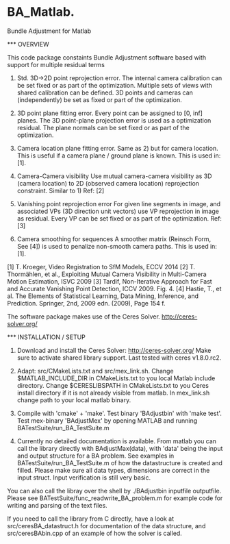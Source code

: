 BA_Matlab.
=========

Bundle Adjustment for Matlab


*** OVERVIEW

This code package constaints Bundle Adjustment software based 
with support for multiple residual terms

1) Std. 3D->2D point reprojection error.
The internal camera calibration can be set fixed or as part of the optimization.
Multiple sets of views with shared calibration can be defined.
3D points and cameras can (independently) be set as fixed or part of the optimization.

2) 3D point plane fitting error.
Every point can be assigned to [0, inf] planes. 
The 3D point-plane projection error is used as a optimization residual.
The plane normals can be set fixed or as part of the optimization.

3) Camera location plane fitting error.
Same as 2) but for camera location.
This is useful if a camera plane / ground plane is known.
This is used in: [1].

4) Camera-Camera visibility
Use mutual camera-camera visibility as 3D (camera location) to 2D 
(observed camera location) reprojection constraint. Similar to 1)
Ref: [2]

5) Vanishing point reprojection error
For given line segments in image, and associated VPs (3D direction unit vectors)
use VP reprojection in image as residual. Every VP can be set fixed or as 
part of the optimization.
Ref: [3]

6) Camera smoothing for sequences
A smoother matrix (Reinsch Form, See [4]) is used to penalize non-smooth
camera paths.
This is used in: [1].


[1] T. Kroeger, Video Registration to SfM Models, ECCV 2014
[2] T. Thormählen, et al., Exploiting Mutual Camera Visibility in 
Multi-Camera Motion Estimation, ISVC 2009
[3] Tardif, Non-Iterative Approach for Fast and Accurate Vanishing 
Point Detection, ICCV 2009. Fig. 4.
[4] Hastie, T., et al. The Elements of Statistical Learning, Data
Mining, Inference, and Prediction. Springer, 2nd, 2009 edn. (2009), Page 154 f.

The software package makes use of the Ceres Solver.
http://ceres-solver.org/


*** INSTALLATION / SETUP

1) Download and install the Ceres Solver: http://ceres-solver.org/
Make sure to activate shared library support.
Last tested with ceres v1.8.0.rc2.

2) Adapt: src/CMakeLists.txt and src/mex_link.sh.
Change $MATLAB_INCLUDE_DIR in CMakeLists.txt to you local Matlab include directory.
Change $CERESLIBSPATH in CMakeLists.txt to you Ceres install directory 
if it is not already visible from matlab.
In mex_link.sh change path to your local matlab binary.

3) Compile with 'cmake' + 'make'.
Test binary 'BAdjustbin' with 'make test'.
Test mex-binary 'BAdjustMex' by opening MATLAB and running BATestSuite/run_BA_TestSuite.m

4) Currently no detailed documentation is available.
From matlab you can call the library directly with BAdjustMax(data), with 'data' 
being the input and output structure for a BA problem. See examples in
BATestSuite/run_BA_TestSuite.m of how the datastructure is created and filled.
Please make sure all data types, dimensions are correct in the input struct.
Input verification is still very basic.

You can also call the libray over the shell by ./BAdjustbin inputfile outputfile.
Please see BATestSuite/func_readwrite_BA_problem.m for example code for writing
and parsing of the text files.

If you need to call the library from C directly, have a look at src/ceresBA_datastruct.h
for documentation of the data structure, and src/ceresBAbin.cpp of an example of how
the solver is called.


